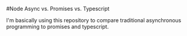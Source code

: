 #Node Async vs. Promises vs. Typescript

I'm basically using this repository to compare traditional asynchronous programming to promises and typescript.
